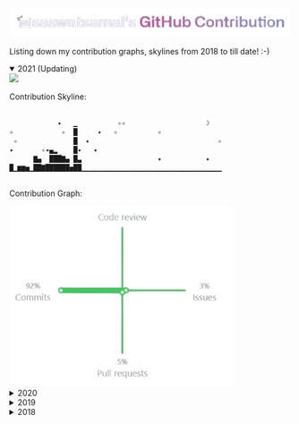 <img src="./img/header.png">

Listing down my contribution graphs, skylines from 2018 to till date! :-)

<details open>
<summary>2021 (Updating) </summary>
   
<img src="https://user-images.githubusercontent.com/39031660/116045320-90837300-a68f-11eb-9386-c57501516ee7.png" width=400>

Contribution Skyline:
   
```    

            ✦   ▁          ✧✧                    ☽   
✧            ✧  █     ✦   ✧          ✧               
 ✧              █  ✦                                ✧
✦       ✧✦▄▂    █✦   ✦                               
      ▇▄  ███▇▄ █▃                   ✦           ✦   
█▁▆▆▅▁██▇██████▅██▁▁▁▁▁▁▁▁▁▁▁▁▁▁▁▁▁▁▁▁▁▁▁▁▁▁▁▁▁▁▁▁▁▁▁
  
```
Contribution Graph:

<img src="./img/2021.png" width=400>

</details>

<details close>
<summary>2020</summary>
   <img src="https://user-images.githubusercontent.com/39031660/116045220-75b0fe80-a68f-11eb-8c6d-22760da10035.png" width=400>
  
```
      ✧ ✦      ✧         ✧ ✧         ✧ ✧  ✦▁      ✧  
      ✧        █         ✧ ✧  ▂    ✦    ▂  █         
       ✦    ▄☽ █ █  ▂        ✦█▃✧    ✧  █ ██✦▆       
            █▂▃█▁█▆ █▆  ✦   ▁▂██▁▂    ▁▅█ ██▇█     ✧ 
            ███████▂██▄ ▄█▃███████▃  ▂███▇████▇▇ ▇   
▇▁▁▁▁▁▇▁▅▁▁▇███████████▁███████████▁▁███████████▇█▇▇▅
  
```
Contribution Graph:

<img src="./img/2020.png" width=400>

</details>

<details close>
<summary>2019</summary>
   
<img src="https://user-images.githubusercontent.com/39031660/116045066-469a8d00-a68f-11eb-9487-1acd19bb4230.png" width=400>   

```        

                                 ▁☽ ✦   ✧          ✦ 
                           ✦✦    █                  ✦
                              ✧  █          ✦      ✧ 
                        ✦     ▁  █                   
✦                            ▃█  █   ▅ ▇        ▁    
▁▁▁▁▁▁▁▁▁▁▁▁▁▁▁▁▁▁▁▁▁▁▁▁▁▁▁▁▁██▅▁█▅▁▅█▅█▅▅▁▁▁▁▁▁█▅▅▁▁
```

Contribution Graph:

<img src="./img/2019.png" width=400>

</details>

<details close>
<summary>2018</summary>
 
<img src="https://user-images.githubusercontent.com/39031660/116044289-5d8caf80-a68e-11eb-987c-2dbef304b1c9.png" width=400>   
  
```            

     ✦     ✦     ☽       ✦ ✧      ▁                  
  ✦  ✧   ✦                        █                  
       ✦           ✦              █                  
   ✧                              █✦    ✦     ✧✧     
✦                       ✧✦        █ ✧  ✧             
▁▁▁▁▁▁▁▁▁▁▁▁▁▁▁▁▁▁▅▁▁▁▁▁▁▁▁▁▁▁▁▁▁▁█▁▁▁▁▁▁▁▁▁▁▁▁▁▁▁▁▁▁

```
</details>
